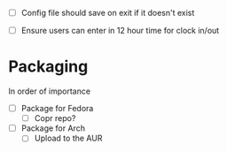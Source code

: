 - [ ] Config file should save on exit if it doesn't exist
- [ ] Ensure users can enter in 12 hour time for clock in/out


# Packaging
In order of importance
- [ ] Package for Fedora
  - [ ] Copr repo?
- [ ] Package for Arch
  - [ ] Upload to the AUR

